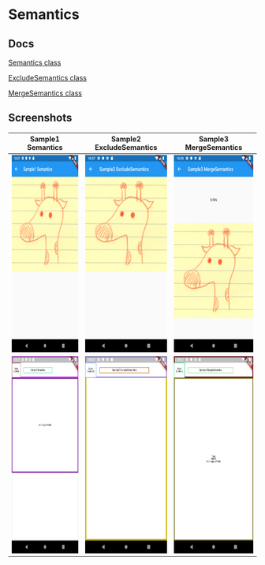 # Semantics

## Docs

[Semantics class](https://api.flutter.dev/flutter/widgets/Semantics-class.html)

[ExcludeSemantics class](https://api.flutter.dev/flutter/widgets/ExcludeSemantics-class.html)

[MergeSemantics class](https://api.flutter.dev/flutter/widgets/MergeSemantics-class.html)

## Screenshots

|Sample1 Semantics|Sample2 ExcludeSemantics|Sample3 MergeSemantics|
|:-:|:-:|:-:|
|<img src="./screenshots/Sample1.png" height="400" alt="Screenshot"/>|<img src="./screenshots/Sample2.png" height="400" alt="Screenshot"/>|<img src="./screenshots/Sample3.png" height="400" alt="Screenshot"/>|
|<img src="./screenshots/Sample1_Semantics.png" height="400" alt="Screenshot"/>|<img src="./screenshots/Sample2_Semantics.png" height="400" alt="Screenshot"/>|<img src="./screenshots/Sample3_Semantics.png" height="400" alt="Screenshot"/>|